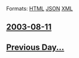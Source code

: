 
Formats: [HTML](2003/08/11/index.html)  [JSON](2003/08/11/index.json)  [XML](2003/08/11/index.xml)  

## [2003-08-11](/news/2003/08/11/index.md)

## [Previous Day...](/news/2003/08/10/index.md)

